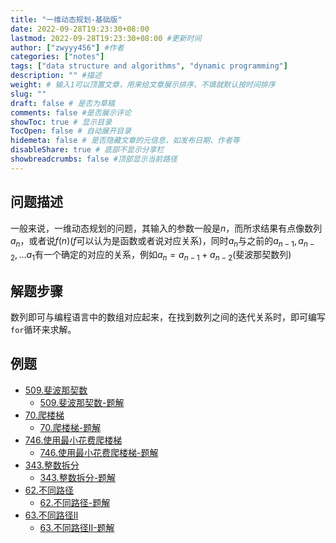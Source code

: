 ```yaml
---
title: "一维动态规划-基础版"
date: 2022-09-28T19:23:30+08:00
lastmod: 2022-09-28T19:23:30+08:00 #更新时间
author: ["zwyyy456"] #作者
categories: ["notes"]
tags: ["data structure and algorithms", "dynamic programming"]
description: "" #描述
weight: # 输入1可以顶置文章，用来给文章展示排序，不填就默认按时间排序
slug: ""
draft: false # 是否为草稿
comments: false #是否展示评论
showToc: true # 显示目录
TocOpen: false # 自动展开目录
hidemeta: false # 是否隐藏文章的元信息，如发布日期、作者等
disableShare: true # 底部不显示分享栏
showbreadcrumbs: false #顶部显示当前路径
---
```

## 问题描述
一般来说，一维动态规划的问题，其输入的参数一般是$n$，而所求结果有点像数列$a_n$，或者说$f(n)$($f$可以认为是函数或者说对应关系)，同时$a_n$与之前的$a_{n-1},a_{n-2},...a_{1}$有一个确定的对应的关系，例如$a_n = a_{n-1} + a_{n-2}$(斐波那契数列)

## 解题步骤
数列即可与编程语言中的数组对应起来，在找到数列之间的迭代关系时，即可编写`for`循环来求解。

## 例题
- [509.斐波那契数](https://leetcode.cn/problems/fibonacci-number/)
    - [509.斐波那契数-题解](https://blog.zwyyy456.tech/zh/posts/tech/509.fibonacci-number/)
- [70.爬楼梯](https://leetcode.com/problems/climbing-stairs/)
    - [70.爬楼梯-题解](https://blog.zwyyy456.tech/zh/posts/tech/70.climbing-stairs/)
- [746.使用最小花费爬楼梯](https://leetcode.cn/problems/min-cost-climbing-stairs/)
    - [746.使用最小花费爬楼梯-题解](https://blog.zwyyy456.tech/zh/posts/tech/746.min-cost-climbing-stairs/)
- [343.整数拆分](https://leetcode.cn/problems/integer-break/)
    - [343.整数拆分-题解](https://blog.zwyyy456.tech/zh/posts/tech/343.integer-break/)
- [62.不同路径](https://leetcode.cn/problems/unique-paths/)
    - [62.不同路径-题解](https://blog.zwyyy456.tech/zh/posts/tech/62.unique-paths/)
- [63.不同路径II](https://leetcode.cn/problems/unique-paths-ii/)
    - [63.不同路径II-题解](https://blog.zwyyy456.tech/zh/posts/tech/63.unique-paths-ii/)

